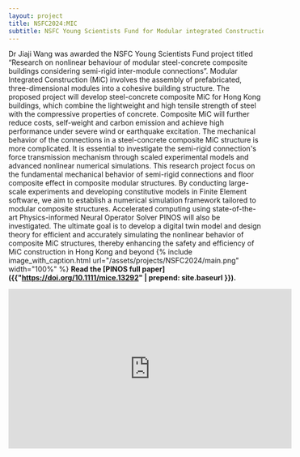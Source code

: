 ```yaml
---
layout: project
title: NSFC2024:MIC
subtitle: NSFC Young Scientists Fund for Modular integrated Construction
---
```

Dr Jiaji Wang was awarded the NSFC Young Scientists Fund project titled “Research on nonlinear behaviour of modular steel-concrete composite buildings considering semi-rigid inter-module connections”. Modular Integrated Construction (MiC) involves the assembly of prefabricated, three-dimensional modules into a cohesive building structure. The proposed project will develop steel-concrete composite MiC for Hong Kong buildings, which combine the lightweight and high tensile strength of steel with the compressive properties of concrete. Composite MiC will further reduce costs, self-weight and carbon emission and achieve high performance under severe wind or earthquake excitation. The mechanical behavior of the connections in a steel-concrete composite MiC structure is more complicated. It is essential to investigate the semi-rigid connection's force transmission mechanism through scaled experimental models and advanced nonlinear numerical simulations. This research project focus on the fundamental mechanical behavior of semi-rigid connections and floor composite effect in composite modular structures. By conducting large-scale experiments and developing constitutive models in Finite Element software, we aim to establish a numerical simulation framework tailored to modular composite structures. Accelerated computing using state-of-the-art Physics-informed Neural Operator Solver PINOS will also be investigated. The ultimate goal is to develop a digital twin model and design theory for efficient and accurately simulating the nonlinear behavior of composite MiC structures, thereby enhancing the safety and efficiency of MiC construction in Hong Kong and beyond
{%
	include image_with_caption.html
	url="/assets/projects/NSFC2024/main.png"
	width="100%"
%}
**Read the [PINOS full paper]({{"https://doi.org/10.1111/mice.13292" | prepend: site.baseurl }}).**

<iframe width="560" height="315" src="https://www.youtube.com/embed/OQOUHkJdA-U" frameborder="0" allowfullscreen></iframe>
